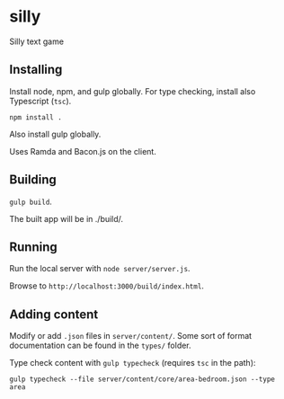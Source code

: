 # silly
Silly text game

## Installing

Install node, npm, and gulp globally. For type checking, install also Typescript (`tsc`).

`npm install .`

Also install gulp globally.

Uses Ramda and Bacon.js on the client.

## Building

`gulp build`.

The built app will be in ./build/.

## Running

Run the local server with `node server/server.js`.

Browse to `http://localhost:3000/build/index.html`.

## Adding content

Modify or add `.json` files in `server/content/`. Some sort of format documentation can be found in the `types/` folder.

Type check content with `gulp typecheck` (requires `tsc` in the path):

`gulp typecheck --file server/content/core/area-bedroom.json --type area`

